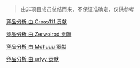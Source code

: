 > 由非项目成员总结而来，不保证准确定，仅供参考

[竞品分析 由 Cross111 贡献](https://github.com/Tencent/cherry-markdown/wiki/%E7%AB%9E%E5%93%81%E5%88%86%E6%9E%90-%E7%94%B1-Cross111-%E8%B4%A1%E7%8C%AE)

[竞品分析 由 Zerwolrod 贡献](https://github.com/Tencent/cherry-markdown/wiki/%E7%AB%9E%E5%93%81%E5%88%86%E6%9E%90-%E7%94%B1-Zerwolrod-%E8%B4%A1%E7%8C%AE)

[竞品分析 由 Mohuuu 贡献](https://github.com/Tencent/cherry-markdown/wiki/%E7%AB%9E%E5%93%81%E5%88%86%E6%9E%90-%E7%94%B1-Mohuuu-%E8%B4%A1%E7%8C%AE)

[竞品分析 由 urlyy 贡献](https://github.com/Tencent/cherry-markdown/wiki/%E7%AB%9E%E5%93%81%E5%88%86%E6%9E%90-%E7%94%B1-urlyy-%E8%B4%A1%E7%8C%AE)